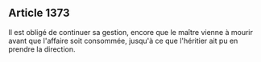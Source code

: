 Article 1373
----
Il est obligé de continuer sa gestion, encore que le maître vienne à mourir
avant que l'affaire soit consommée, jusqu'à ce que l'héritier ait pu en prendre
la direction.
